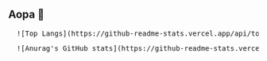 ## Aopa 👋


<pre>
  ![Top Langs](https://github-readme-stats.vercel.app/api/top-langs/?username=Nubily44&layout=compact&theme=radical)
</pre>

<div align = 'left'>
  <pre>
  ![Anurag's GitHub stats](https://github-readme-stats.vercel.app/api?username=Nubily44&show_icons=true&theme=radical)
  </pre>  
</div>

